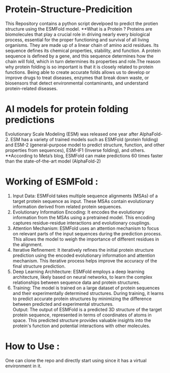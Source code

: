 # Protein-Structure-Predicition
This Repository contains a python script develpoed to predict the protien structure using the ESMFold model.
**What is a Protein ?
Proteins are biomolecules that play a crucial role in driving nearly every biological process, essential for the proper functioning and survival of all living organisms. They are made up of a linear chain of amino acid residues. Its sequence defines its chemical properties, stability, and function. A protein sequence is defined by a gene, and this sequence determines how the chain will fold, which in turn determines its properties and role.The reason why protein folding is so important is that it is closely related to protein functions. Being able to create accurate folds allows us to develop or improve drugs to treat diseases, enzymes that break down waste, or biosensors that detect environmental contaminants, and understand protein-related diseases.
# AI models for protein folding predictions
Evolutionary Scale Modeling (ESM) was released one year after AlphaFold-2. ESM has a variety of trained models such as ESMFold (protein folding) and ESM-2 (general-purpose model to predict structure, function, and other properties from sequences), ESM-IF1 (Inverse folding), and others.<br>
**According to Meta’s blog, ESMFold can make predictions 60 times faster than the state-of-the-art model (AlphaFold-2)

# Working of ESMFold :
1. Input Data: ESMFold takes multiple sequence alignments (MSAs) of a target protein sequence as input. These MSAs contain evolutionary information derived from related protein sequences.<br>
2. Evolutionary Information Encoding: It encodes the evolutionary information from the MSAs using a pretrained model. This encoding captures residue-residue interactions and evolutionary couplings.<br>
3. Attention Mechanism: ESMFold uses an attention mechanism to focus on relevant parts of the input sequences during the prediction process. This allows the model to weigh the importance of different residues in the alignment.<br>
4. Iterative Refinement: It iteratively refines the initial protein structure prediction using the encoded evolutionary information and attention mechanism. This iterative process helps improve the accuracy of the final structure prediction.<br>
5. Deep Learning Architecture: ESMFold employs a deep learning architecture, likely based on neural networks, to learn the complex relationships between sequence data and protein structures.<br>
6. Training: The model is trained on a large dataset of protein sequences and their experimentally determined structures. During training, it learns to predict accurate protein structures by minimizing the difference between predicted and experimental structures.<br>
Output: The output of ESMFold is a predicted 3D structure of the target protein sequence, represented in terms of coordinates of atoms in space. This predicted structure provides valuable insights into the protein's function and potential interactions with other molecules.<br>
 # How to Use :
 One can clone the repo and directly start using since it has a virtual environment in it.
